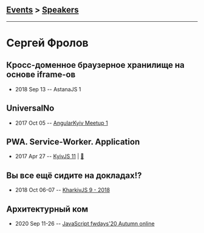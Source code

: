## [Events](../README.md) > [Speakers](../speakers.md)
---

# Сергей Фролов

## Кросс-доменное браузерное хранилище на основе iframe-ов
- 2018 Sep 13 -- AstanaJS 1    
## UniversalNo
- 2017 Oct 05 -- [AngularKyiv Meetup 1](https://www.youtube.com/watch?v=0XXFLMfHKkY)    
## PWA. Service-Worker. Application
- 2017 Apr 27 -- [KyivJS 11](https://www.youtube.com/watch?v=i2OOIyzEqvE)  | [:notebook:](https://drive.google.com/file/d/0B4xFRFS363tpMGJ4OUIxam1zWEk/view)  
## Вы все ещё сидите на докладах!?
- 2018 Oct 06-07 -- [KharkivJS 9 - 2018](https://www.youtube.com/watch?v=e-vPQeGRw9k)    
## Архитектурный ком
- 2020 Sep 11-26 -- [JavaScript fwdays&#39;20 Autumn online](https://youtu.be/ueds8WfEgSE)    
